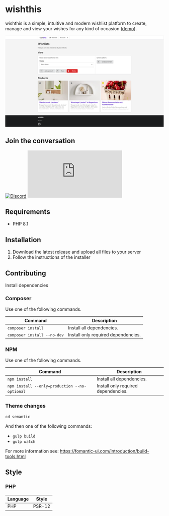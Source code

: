 # wishthis

wishthis is a simple, intuitive and modern wishlist platform to create, manage and view
your wishes for any kind of occasion ([demo](https://wishthis.online)).

![Wishlists](/src/assets/img/screenshots/wishlists.png "Wishlists")

## Join the conversation

[![Discord](https://badgen.net/discord/members/WrUXnpNyza/?label=Discord&color=purple&icon=discord)](https://discord.gg/WrUXnpNyza)
[![Matrix](https://badgen.net/matrix/members/wishthis/matrix.org)](https://matrix.to/#/#wishthis:matrix.org)

## Requirements
* PHP 8.1

## Installation
1. Download the latest [release](https://github.com/grandeljay/wishthis/releases) and upload all files to your server
1. Follow the instructions of the installer

## Contributing
Install dependencies

### Composer
Use one of the following commands.

| Command                     | Description                         |
| --------------------------- | ----------------------------------- |
| `composer install`          | Install all dependencies.           |
| `composer install --no-dev` | Install only required dependencies. |

### NPM
Use one of the following commands.

| Command                                       | Description                         |
| --------------------------------------------- | ----------------------------------- |
| `npm install`                                 | Install all dependencies.           |
| `npm install --only=production --no-optional` | Install only required dependencies. |

### Theme changes
```
cd semantic
```

And then one of the following commands:
- `gulp build`
- `gulp watch`

For more information see: https://fomantic-ui.com/introduction/build-tools.html

## Style

### PHP
| Language | Style |
| -------- | ----- |
| PHP      | PSR-12 |

